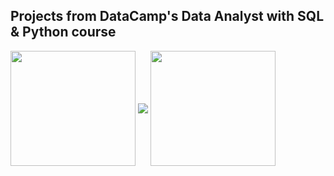 ## Projects from DataCamp's Data Analyst with SQL & Python course 


<p align="left">
<img align="center" src="https://github.com/PmnAngelov/datacamp-sql/blob/main/img/python_logo.png" width="200" height="184" /> 
<img align="center" src="https://github.com/PmnAngelov/datacamp-sql/blob/main/img/postgresql_logo.png" />
<img align="center" src="https://github.com/PmnAngelov/datacamp-sql/blob/main/img/jupyter_logo.png" width="200" height="184" />
</p>


